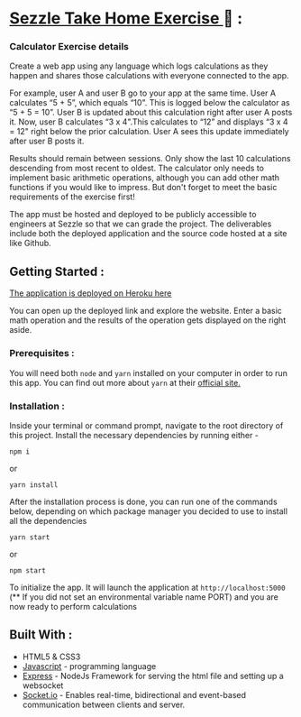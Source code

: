 # [Sezzle Take Home Exercise ](https://sezzle-take-home.herokuapp.com/) 🔗 :

### Calculator Exercise details

Create a web app using any language which logs calculations as they happen and shares those calculations with everyone connected to the app.

For example, user A and user B go to your app at the same time. User A calculates “5 + 5”, which equals “10". This is logged below the calculator as “5 + 5 = 10”. User B is updated about this calculation right after user A posts it. Now, user B calculates “3 x 4".This calculates to “12” and displays “3 x 4 = 12" right below the prior calculation. User A sees this update immediately after user B posts it.

Results should remain between sessions. Only show the last 10 calculations descending from most recent to oldest. The calculator only needs to implement basic arithmetic operations, although you can add other math functions if you would like to impress. But don't forget to meet the basic requirements of the exercise first!

The app must be hosted and deployed to be publicly accessible to engineers at Sezzle so that we can grade the project. The deliverables include both the deployed application and the source code hosted at a site like Github.

## Getting Started :

[The application is deployed on Heroku here](https://sezzle-take-home.herokuapp.com/)

You can open up the deployed link and explore the website. Enter a basic math operation and the results of the operation gets displayed on the right aside.

### Prerequisites :

You will need both `node` and `yarn` installed on your computer in order to run this app. You can find out more about `yarn` at their [official site.](https://yarnpkg.com/lang/en/docs/install/)

### Installation :

Inside your terminal or command prompt, navigate to the root directory of this project. Install the necessary dependencies by running either -

```
npm i
```

or

```
yarn install
```

After the installation process is done, you can run one of the commands below, depending on which package manager you decided to use to install all the dependencies

```
yarn start
```

or

```
npm start
```

To initialize the app. It will launch the application at `http://localhost:5000` (\*\* If you did not set an environmental variable name PORT) and you are now ready to perform calculations

## Built With :

-   HTML5 & CSS3
-   [Javascript](https://www.javascript.com/) - programming language
-   [Express](https://expressjs.com/) - NodeJs Framework for serving the html file and setting up a websocket
-   [Socket.io]() - Enables real-time, bidirectional and event-based communication between clients and server.
